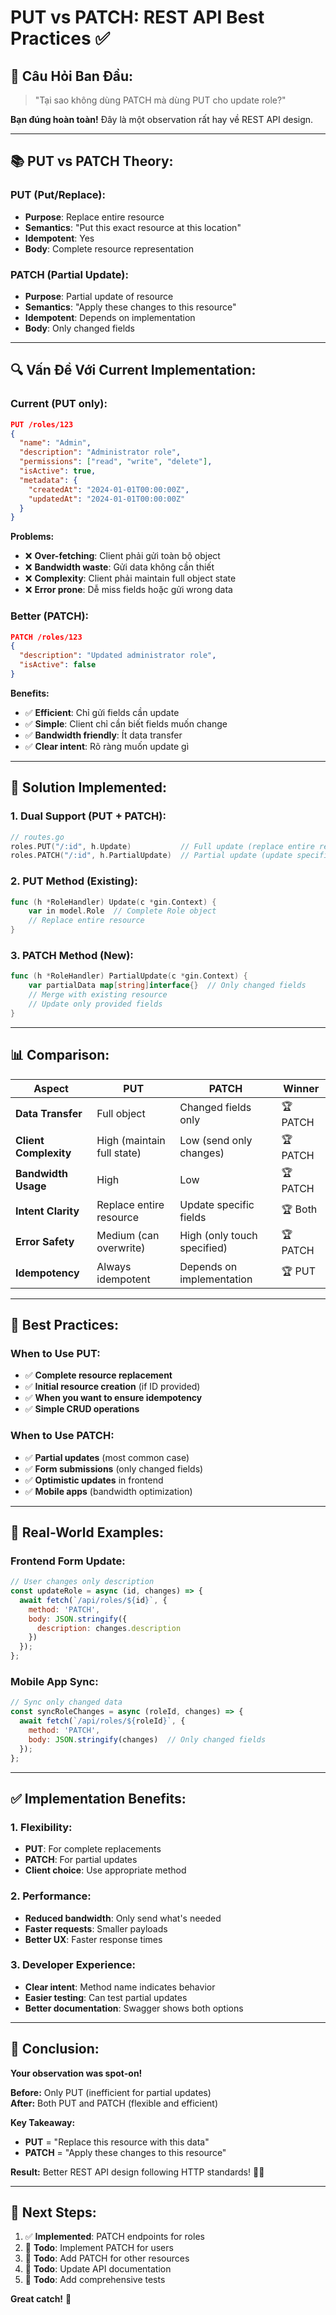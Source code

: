 # PUT vs PATCH: REST API Best Practices ✅

## 🤔 **Câu Hỏi Ban Đầu:**
> "Tại sao không dùng PATCH mà dùng PUT cho update role?"

**Bạn đúng hoàn toàn!** Đây là một observation rất hay về REST API design.

---

## 📚 **PUT vs PATCH Theory:**

### **PUT (Put/Replace):**
- **Purpose**: Replace entire resource
- **Semantics**: "Put this exact resource at this location"
- **Idempotent**: Yes
- **Body**: Complete resource representation

### **PATCH (Partial Update):**
- **Purpose**: Partial update of resource
- **Semantics**: "Apply these changes to this resource"
- **Idempotent**: Depends on implementation
- **Body**: Only changed fields

---

## 🔍 **Vấn Đề Với Current Implementation:**

### **Current (PUT only):**
```json
PUT /roles/123
{
  "name": "Admin",
  "description": "Administrator role", 
  "permissions": ["read", "write", "delete"],
  "isActive": true,
  "metadata": {
    "createdAt": "2024-01-01T00:00:00Z",
    "updatedAt": "2024-01-01T00:00:00Z"
  }
}
```

**Problems:**
- ❌ **Over-fetching**: Client phải gửi toàn bộ object
- ❌ **Bandwidth waste**: Gửi data không cần thiết
- ❌ **Complexity**: Client phải maintain full object state
- ❌ **Error prone**: Dễ miss fields hoặc gửi wrong data

### **Better (PATCH):**
```json
PATCH /roles/123
{
  "description": "Updated administrator role",
  "isActive": false
}
```

**Benefits:**
- ✅ **Efficient**: Chỉ gửi fields cần update
- ✅ **Simple**: Client chỉ cần biết fields muốn change
- ✅ **Bandwidth friendly**: Ít data transfer
- ✅ **Clear intent**: Rõ ràng muốn update gì

---

## 🔧 **Solution Implemented:**

### **1. Dual Support (PUT + PATCH):**

```go
// routes.go
roles.PUT("/:id", h.Update)           // Full update (replace entire resource)
roles.PATCH("/:id", h.PartialUpdate)  // Partial update (update specific fields)
```

### **2. PUT Method (Existing):**
```go
func (h *RoleHandler) Update(c *gin.Context) {
    var in model.Role  // Complete Role object
    // Replace entire resource
}
```

### **3. PATCH Method (New):**
```go
func (h *RoleHandler) PartialUpdate(c *gin.Context) {
    var partialData map[string]interface{}  // Only changed fields
    // Merge with existing resource
    // Update only provided fields
}
```

---

## 📊 **Comparison:**

| Aspect | PUT | PATCH | Winner |
|--------|-----|-------|---------|
| **Data Transfer** | Full object | Changed fields only | 🏆 PATCH |
| **Client Complexity** | High (maintain full state) | Low (send only changes) | 🏆 PATCH |
| **Bandwidth Usage** | High | Low | 🏆 PATCH |
| **Intent Clarity** | Replace entire resource | Update specific fields | 🏆 Both |
| **Error Safety** | Medium (can overwrite) | High (only touch specified) | 🏆 PATCH |
| **Idempotency** | Always idempotent | Depends on implementation | 🏆 PUT |

---

## 🎯 **Best Practices:**

### **When to Use PUT:**
- ✅ **Complete resource replacement**
- ✅ **Initial resource creation** (if ID provided)
- ✅ **When you want to ensure idempotency**
- ✅ **Simple CRUD operations**

### **When to Use PATCH:**
- ✅ **Partial updates** (most common case)
- ✅ **Form submissions** (only changed fields)
- ✅ **Optimistic updates** in frontend
- ✅ **Mobile apps** (bandwidth optimization)

---

## 🚀 **Real-World Examples:**

### **Frontend Form Update:**
```javascript
// User changes only description
const updateRole = async (id, changes) => {
  await fetch(`/api/roles/${id}`, {
    method: 'PATCH',
    body: JSON.stringify({
      description: changes.description
    })
  });
};
```

### **Mobile App Sync:**
```javascript
// Sync only changed data
const syncRoleChanges = async (roleId, changes) => {
  await fetch(`/api/roles/${roleId}`, {
    method: 'PATCH',
    body: JSON.stringify(changes)  // Only changed fields
  });
};
```

---

## ✅ **Implementation Benefits:**

### **1. Flexibility:**
- **PUT**: For complete replacements
- **PATCH**: For partial updates
- **Client choice**: Use appropriate method

### **2. Performance:**
- **Reduced bandwidth**: Only send what's needed
- **Faster requests**: Smaller payloads
- **Better UX**: Faster response times

### **3. Developer Experience:**
- **Clear intent**: Method name indicates behavior
- **Easier testing**: Can test partial updates
- **Better documentation**: Swagger shows both options

---

## 🎉 **Conclusion:**

**Your observation was spot-on!** 

**Before:** Only PUT (inefficient for partial updates)  
**After:** Both PUT and PATCH (flexible and efficient)

**Key Takeaway:** 
- **PUT** = "Replace this resource with this data"
- **PATCH** = "Apply these changes to this resource"

**Result:** Better REST API design following HTTP standards! 🎯✨

---

## 📝 **Next Steps:**

1. ✅ **Implemented**: PATCH endpoints for roles
2. 🔄 **Todo**: Implement PATCH for users  
3. 🔄 **Todo**: Add PATCH for other resources
4. 🔄 **Todo**: Update API documentation
5. 🔄 **Todo**: Add comprehensive tests

**Great catch!** 👏

